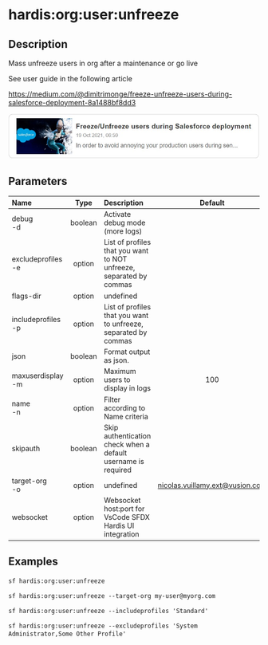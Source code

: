 <!-- This file has been generated with command 'sf hardis:doc:plugin:generate'. Please do not update it manually or it may be overwritten -->
# hardis:org:user:unfreeze

## Description

Mass unfreeze users in org after a maintenance or go live

See user guide in the following article

<https://medium.com/@dimitrimonge/freeze-unfreeze-users-during-salesforce-deployment-8a1488bf8dd3>

[![How to freeze / unfreeze users during a Salesforce deployment](https://github.com/hardisgroupcom/sfdx-hardis/raw/main/docs/assets/images/article-freeze.jpg)](https://medium.com/@dimitrimonge/freeze-unfreeze-users-during-salesforce-deployment-8a1488bf8dd3)

## Parameters

| Name                   |  Type   | Description                                                         |              Default              | Required | Options |
|:-----------------------|:-------:|:--------------------------------------------------------------------|:---------------------------------:|:--------:|:-------:|
| debug<br/>-d           | boolean | Activate debug mode (more logs)                                     |                                   |          |         |
| excludeprofiles<br/>-e | option  | List of profiles that you want to NOT unfreeze, separated by commas |                                   |          |         |
| flags-dir              | option  | undefined                                                           |                                   |          |         |
| includeprofiles<br/>-p | option  | List of profiles that you want to unfreeze, separated by commas     |                                   |          |         |
| json                   | boolean | Format output as json.                                              |                                   |          |         |
| maxuserdisplay<br/>-m  | option  | Maximum users to display in logs                                    |                100                |          |         |
| name<br/>-n            | option  | Filter according to Name criteria                                   |                                   |          |         |
| skipauth               | boolean | Skip authentication check when a default username is required       |                                   |          |         |
| target-org<br/>-o      | option  | undefined                                                           | <nicolas.vuillamy.ext@vusion.com> |          |         |
| websocket              | option  | Websocket host:port for VsCode SFDX Hardis UI integration           |                                   |          |         |

## Examples

```shell
sf hardis:org:user:unfreeze
```

```shell
sf hardis:org:user:unfreeze --target-org my-user@myorg.com
```

```shell
sf hardis:org:user:unfreeze --includeprofiles 'Standard'
```

```shell
sf hardis:org:user:unfreeze --excludeprofiles 'System Administrator,Some Other Profile'
```


